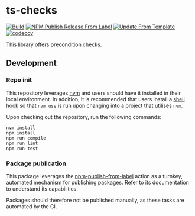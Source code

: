 # ts-checks
[![Build](https://github.com/infrastructure-blocks/ts-checks/actions/workflows/build.yml/badge.svg)](https://github.com/infrastructure-blocks/ts-checks/actions/workflows/build.yml)
[![NPM Publish Release From Label](https://github.com/infrastructure-blocks/ts-checks/actions/workflows/npm-publish-release-from-label.yml/badge.svg)](https://github.com/infrastructure-blocks/ts-checks/actions/workflows/npm-publish-release-from-label.yml)
[![Update From Template](https://github.com/infrastructure-blocks/ts-checks/actions/workflows/update-from-template.yml/badge.svg)](https://github.com/infrastructure-blocks/ts-checks/actions/workflows/update-from-template.yml)
[![codecov](https://codecov.io/gh/infrastructure-blocks/ts-checks/graph/badge.svg?token=84I7L7VR4A)](https://codecov.io/gh/infrastructure-blocks/ts-checks)

This library offers precondition checks.

## Development

### Repo init

This repository leverages [nvm](https://github.com/nvm-sh/nvm) and users should have it installed in their local environment.
In addition, it is recommended that users install a [shell hook](https://github.com/nvm-sh/nvm#deeper-shell-integration)
so that `nvm use` is run upon changing into a project that utilises `nvm`.

Upon checking out the repository, run the following commands:
```shell
nvm install
npm install
npm run compile
npm run lint
npm run test
```

### Package publication

This package leverages the [npm-publish-from-label](https://github.com/infrastructure-blocks/npm-publish-from-label-action) action
as a turnkey, automated mechanism for publishing packages. Refer to its documentation to understand its capabilities.

Packages should therefore not be published manually, as these tasks are automated by the CI.
